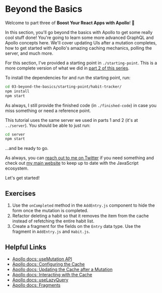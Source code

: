 # Beyond the Basics
Welcome to part three of **Boost Your React Apps with Apollo**! 🚀

In this section, you'll go beyond the basics with Apollo to get some really cool stuff done! You're going to learn some more advanced GraphQL and Apollo concepts here. We'll cover updating UIs after a mutation completes, how to get started with Apollo's amazing caching mechanics, polling the server, and much more.

For this section, I've provided a starting point in `./starting-point`. This is a more complete version of what we did in [part 2 of this series](https://thinkster.io/tutorials/boost-your-react-apps-with-apollo-fetching-updating-data). 

To install the dependencies for and run the starting point, run:

```bash
cd 03-beyond-the-basics/starting-point/habit-tracker/
npm install
npm start
```

As always, I still provide the finished code (in `./finished-code`) in case you miss something or need a reference point.

This tutorial uses the same server we used in parts 1 and 2 (it's at `../server`). You should be able to just run:

```bash
cd server
npm start
```

...and be ready to go.

As always, you can [reach out to me on Twitter](https://twitter.com/samjulien) if you need something and check out [my main website](http://www.samjulien.com/) to keep up to date with the JavaScript ecosystem.

Let's get started!

## Exercises

1. Use the `onCompleted` method in the `AddEntry.js` component to hide the form once the mutation is completed. 
2. Refactor deleting a habit so that it removes the item from the cache instead of refetching the entire habit list.
3. Create a fragment for the fields on the `Entry` data type. Use the fragment in `AddEntry.js` and `Habit.js`.

## Helpful Links

- [Apollo docs: useMutation API](https://www.apollographql.com/docs/react/v3.0-beta/data/mutations/#usemutation-api)
- [Apollo docs: Configuring the Cache](https://www.apollographql.com/docs/react/v3.0-beta/caching/cache-configuration/)
- [Apollo docs: Updating the Cache after a Mutation](https://www.apollographql.com/docs/react/v3.0-beta/data/mutations/#updating-the-cache-after-a-mutation)
- [Apollo docs: Interacting with the Cache](https://www.apollographql.com/docs/react/v3.0-beta/caching/cache-interaction/)
- [Apollo docs: useLazyQuery](https://www.apollographql.com/docs/react/v3.0-beta/api/react/hooks/#uselazyquery)
- [Apollo docs: Fragments](https://www.apollographql.com/docs/react/v3.0-beta/data/fragments/)
